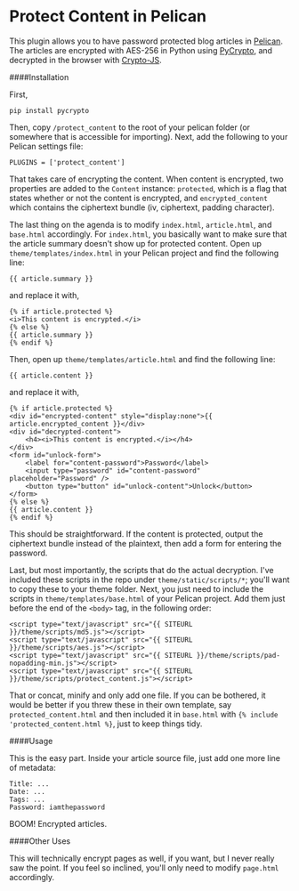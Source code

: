 Protect Content in Pelican
===============

This plugin allows you to have password protected blog articles in [Pelican](http://docs.getpelican.com/en/3.2/). The 
articles are encrypted with AES-256 in Python using [PyCrypto](https://www.dlitz.net/software/pycrypto/), and 
decrypted in the browser with [Crypto-JS](https://code.google.com/p/crypto-js/). 

####Installation

First,

    pip install pycrypto

Then, copy `/protect_content` to the root of your pelican folder (or somewhere that is accessible for importing). Next, 
add the following to your Pelican settings file:

    PLUGINS = ['protect_content']
    
That takes care of encrypting the content. When content is encrypted, two properties are added to the `Content` 
instance: `protected`, which is a flag that states whether or not the content is encrypted, and `encrypted_content` 
which contains the ciphertext bundle (iv, ciphertext, padding character).

The last thing on the agenda is to modify `index.html`, `article.html`, and `base.html` accordingly. For `index.html`, you basically 
want to make sure that the article summary doesn't show up for protected content. Open up `theme/templates/index.html` in
your Pelican project and find the following line:

    {{ article.summary }}
    
and replace it with,

    {% if article.protected %}
    <i>This content is encrypted.</i>
    {% else %}
    {{ article.summary }}
    {% endif %}

Then, open up `theme/templates/article.html` and find the following line:

    {{ article.content }}

and replace it with,

    {% if article.protected %}
    <div id="encrypted-content" style="display:none">{{ article.encrypted_content }}</div>
    <div id="decrypted-content">
        <h4><i>This content is encrypted.</i></h4>
    </div>
    <form id="unlock-form">
        <label for="content-password">Password</label>
        <input type="password" id="content-password" placeholder="Password" />
        <button type="button" id="unlock-content">Unlock</button>
    </form>
    {% else %}
    {{ article.content }}
    {% endif %}

This should be straightforward. If the content is protected, output the ciphertext bundle instead of the 
plaintext, then add a form for entering the password. 

Last, but most importantly, the scripts that do the actual decryption. I've included these scripts in the repo under 
`theme/static/scripts/*`; you'll want to copy these to your theme folder. Next, you just need to include the scripts 
in `theme/templates/base.html` of your Pelican project. Add them just before the end of the `<body>` tag, in the 
following order:

    <script type="text/javascript" src="{{ SITEURL }}/theme/scripts/md5.js"></script>
    <script type="text/javascript" src="{{ SITEURL }}/theme/scripts/aes.js"></script>
    <script type="text/javascript" src="{{ SITEURL }}/theme/scripts/pad-nopadding-min.js"></script>
    <script type="text/javascript" src="{{ SITEURL }}/theme/scripts/protect_content.js"></script>
    
That or concat, minify and only add one file. If you can be bothered, it would be better if you
threw these in their own template, say `protected_content.html` and then included it in `base.html` with 
`{% include 'protected_content.html %}`, just to keep things tidy.

####Usage

This is the easy part. Inside your article source file, just add one more line of metadata:

    Title: ...
    Date: ...
    Tags: ...
    Password: iamthepassword
    
BOOM! Encrypted articles.

####Other Uses

This will technically encrypt pages as well, if you want, but I never really saw the point. If you feel so inclined, 
you'll only need to modify `page.html` accordingly.
